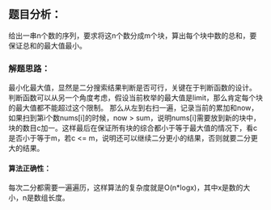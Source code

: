 ## 题目分析：

给出一串n个数的序列，要求将这n个数分成m个块，算出每个块中数的总和，要保证总和的最大值最小。

### 解题思路：

最小化最大值，显然是二分搜索结果判断是否可行，关键在于判断函数的设计。
判断函数可以从另一个角度考虑，假设当前枚举的最大值是limit，那么肯定每个块的最大值都不能超过这个限制。
那么从左到右扫一遍，记录当前的累加和now，如果扫到第i个数nums[i]的时候，now > sum，说明nums[i]需要放到新的块中，块的数目c加一。这样最后在保证所有块的综合都小于等于最大值的情况下，看c是否小于等于m，若c <= m，说明还可以继续二分更小的结果，否则就要二分更大的结果。


#### 算法正确性：

每次二分都需要一遍遍历，这样算法的复杂度就是O(n*logx)，其中x是数的大小，n是数组长度。

